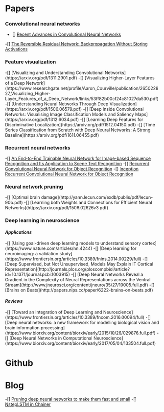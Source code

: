# Papers

<h3>Convolutional neural networks</h3>  

- [] [Recent Advances in Convolutional Neural Networks](https://arxiv.org/pdf/1512.07108.pdf)

-[] [The Reversible Residual Network: Backpropagation Without Storing Activations](https://arxiv.org/pdf/1707.04585.pdf)  

<h3>Feature visualization</h3>  
-[] [Visualizing and Understanding Convolutional Networks](https://arxiv.org/pdf/1311.2901.pdf)  
-[] [Visualizing Higher-Layer Features of a Deep Network](https://www.researchgate.net/profile/Aaron_Courville/publication/265022827_Visualizing_Higher-Layer_Features_of_a_Deep_Network/links/53ff82b00cf24c81027da530.pdf)  
-[] [Understanding Neural Networks Through Deep Visualization](https://arxiv.org/pdf/1506.06579.pdf)  
-[] [Deep Inside Convolutional Networks: Visualising Image Classification Models and Saliency Maps](https://arxiv.org/pdf/1312.6034.pdf)
-[] [Learning Deep Features for Discriminative Localization](https://arxiv.org/pdf/1512.04150.pdf)  
-[] [Time Series Classification from Scratch with Deep Neural Networks: A Strong Baseline](https://arxiv.org/pdf/1611.06455.pdf)  

<h3>Recurrent neural networks</h3>

-[] [An End-to-End Trainable Neural Network for Image-based Sequence Recognition and Its Application to Scene Text Recognition](https://arxiv.org/pdf/1507.05717.pdf)
-[] [Recurrent Convolutional Neural Network for Object Recognition](https://www.cv-foundation.org/openaccess/content_cvpr_2015/app/2B_004.pdf)
-[] [Inception Recurrent Convolutional Neural Network for Object Recognition](https://arxiv.org/pdf/1704.07709.pdf)

<h3>Neural network pruning</h3>
-[] [Optimal brain damage](http://yann.lecun.com/exdb/publis/pdf/lecun-90b.pdf)
-[] [Learning both Weights and Connections for Efficient Neural Networks](https://arxiv.org/pdf/1506.02626v3.pdf)

<h3>Deep learning in neuroscience</h3>
<h4><i>Applications</i></h4>
-[] [Using goal-driven deep learning models to understand sensory cortex](https://www.nature.com/articles/nn.4244)
-[] [Deep learning for neuroimaging: a validation study](https://www.frontiersin.org/articles/10.3389/fnins.2014.00229/full)
-[] [Deep Supervised, but Not Unsupervised, Models May Explain IT Cortical Representation](http://journals.plos.org/ploscompbiol/article?id=10.1371/journal.pcbi.1003915)
-[] [Deep Neural Networks Reveal a Gradient in the Complexity of Neural Representations across the Ventral Stream](http://www.jneurosci.org/content/jneuro/35/27/10005.full.pdf)
-[] [Brains on Beats](http://papers.nips.cc/paper/6222-brains-on-beats.pdf)

<h4><i>Reviews</i></h4>
-[] [Toward an Integration of Deep Learning and Neuroscience](https://www.frontiersin.org/articles/10.3389/fncom.2016.00094/full)
-[] [Deep neural networks: a new framework for modelling biological vision and brain information processing](https://www.biorxiv.org/content/biorxiv/early/2015/10/26/029876.full.pdf)
-[] [Deep Neural Networks in Computational Neuroscience](https://www.biorxiv.org/content/biorxiv/early/2017/05/04/133504.full.pdf)

# Github


# Blog
-[] [Pruning deep neural networks to make them fast and small](https://jacobgil.github.io/deeplearning/pruning-deep-learning)
-[] [NstepLSTM in Chainer](https://qiita.com/aonotas/items/8e38693fb517e4e90535)
